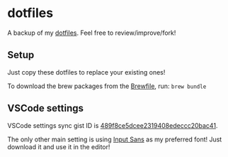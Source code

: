 # dotfiles

A backup of my [dotfiles](https://dotfiles.github.io/). Feel free to review/improve/fork!

## Setup

Just copy these dotfiles to replace your existing ones!

To download the brew packages from the [Brewfile](https://github.com/Homebrew/homebrew-bundle), run:
`brew bundle`

## VSCode settings
VSCode settings sync gist ID is [489f8ce5dcee2319408edeccc20bac41](https://gist.github.com/dijonkitchen/489f8ce5dcee2319408edeccc20bac41).

The only other main setting is using [Input Sans](http://input.fontbureau.com) as my preferred font! Just download it and use it in the editor!
